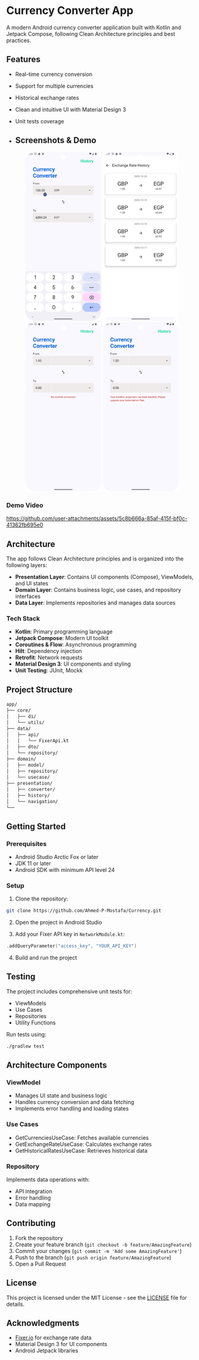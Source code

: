 # Currency Converter App

A modern Android currency converter application built with Kotlin and Jetpack Compose, following Clean Architecture principles and best practices.

## Features

- Real-time currency conversion
- Support for multiple currencies
- Historical exchange rates
- Clean and intuitive UI with Material Design 3
- Unit tests coverage

- ## Screenshots & Demo

<div align="center">
  <img src="screenshots/home screen.png" width="200" alt="Conversion Screen" />
  <img src="screenshots/history screen.png" width="200" alt="History Screen" />
  <img src="screenshots/no internet connection.png" width="200" alt="No internet error message" />
  <img src="screenshots/quota_limit_reached.png" width="200" alt="Quota limit reached error message" />
</div>

### Demo Video



https://github.com/user-attachments/assets/5c8b666a-85af-415f-bf0c-41362fb695e0




## Architecture

The app follows Clean Architecture principles and is organized into the following layers:

- **Presentation Layer**: Contains UI components (Compose), ViewModels, and UI states
- **Domain Layer**: Contains business logic, use cases, and repository interfaces
- **Data Layer**: Implements repositories and manages data sources

### Tech Stack

- **Kotlin**: Primary programming language
- **Jetpack Compose**: Modern UI toolkit
- **Coroutines & Flow**: Asynchronous programming
- **Hilt**: Dependency injection
- **Retrofit**: Network requests
- **Material Design 3**: UI components and styling
- **Unit Testing**: JUnit, Mockk

## Project Structure

```
app/
├── core/
│   ├── di/
│   └── utils/
├── data/
│   ├── api/  
│   │   └── FixerApi.kt
│   ├── dto/
│   └── repository/
├── domain/
│   ├── model/
│   ├── repository/
│   └── usecase/
├── presentation/
│   ├── converter/
│   ├── history/
│   └── navigation/
└── 
```

## Getting Started

### Prerequisites

- Android Studio Arctic Fox or later
- JDK 11 or later
- Android SDK with minimum API level 24

### Setup

1. Clone the repository:
```bash
git clone https://github.com/Ahmed-P-Mostafa/Currency.git
```

2. Open the project in Android Studio

3. Add your Fixer API key in `NetworkModule.kt`:
```kotlin
.addQueryParameter("access_key", "YOUR_API_KEY")
```

4. Build and run the project

## Testing

The project includes comprehensive unit tests for:
- ViewModels
- Use Cases
- Repositories
- Utility Functions

Run tests using:
```bash
./gradlew test
```

## Architecture Components

### ViewModel
- Manages UI state and business logic
- Handles currency conversion and data fetching
- Implements error handling and loading states

### Use Cases
- GetCurrenciesUseCase: Fetches available currencies
- GetExchangeRateUseCase: Calculates exchange rates
- GetHistoricalRatesUseCase: Retrieves historical data

### Repository
Implements data operations with:
- API integration
- Error handling
- Data mapping

## Contributing

1. Fork the repository
2. Create your feature branch (`git checkout -b feature/AmazingFeature`)
3. Commit your changes (`git commit -m 'Add some AmazingFeature'`)
4. Push to the branch (`git push origin feature/AmazingFeature`)
5. Open a Pull Request

## License

This project is licensed under the MIT License - see the [LICENSE](LICENSE) file for details.

## Acknowledgments

- [Fixer.io](https://fixer.io/) for exchange rate data
- Material Design 3 for UI components
- Android Jetpack libraries
